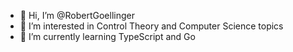 - 👋 Hi, I’m @RobertGoellinger
- 👀 I’m interested in Control Theory and Computer Science topics
- 🌱 I’m currently learning TypeScript and Go

<!---
RobertGoellinger/RobertGoellinger is a ✨ special ✨ repository because its `README.md` (this file) appears on your GitHub profile.
You can click the Preview link to take a look at your changes.
--->
